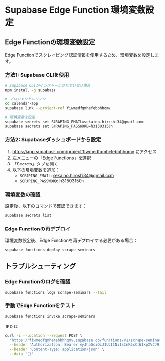 # Supabase Edge Function 環境変数設定

## Edge Functionの環境変数設定

Edge Functionでスクレイピング認証情報を使用するため、環境変数を設定します。

### 方法1: Supabase CLIを使用

```bash
# Supabase CLIがインストールされていない場合
npm install -g supabase

# プロジェクトにリンク
cd calendar-app
supabase link --project-ref fiwmedfqmhefebbhhqmv

# 環境変数を設定
supabase secrets set SCRAPING_EMAIL=sekaino.hiroshi34@gmail.com
supabase secrets set SCRAPING_PASSWORD=h31503150h
```

### 方法2: Supabaseダッシュボードから設定

1. https://app.supabase.com/project/fiwmedfqmhefebbhhqmv にアクセス
2. 左メニューの「Edge Functions」を選択
3. 「Secrets」タブを開く
4. 以下の環境変数を追加：
   - `SCRAPING_EMAIL`: sekaino.hiroshi34@gmail.com
   - `SCRAPING_PASSWORD`: h31503150h

### 環境変数の確認

設定後、以下のコマンドで確認できます：

```bash
supabase secrets list
```

### Edge Functionの再デプロイ

環境変数設定後、Edge Functionを再デプロイする必要がある場合：

```bash
supabase functions deploy scrape-seminars
```

## トラブルシューティング

### Edge Functionのログを確認

```bash
supabase functions logs scrape-seminars --tail
```

### 手動でEdge Functionをテスト

```bash
supabase functions invoke scrape-seminars
```

または

```bash
curl -i --location --request POST \
  'https://fiwmedfqmhefebbhhqmv.supabase.co/functions/v1/scrape-seminars' \
  --header 'Authorization: Bearer eyJhbGciOiJIUzI1NiIsInR5cCI6IkpXVCJ9.eyJpc3MiOiJzdXBhYmFzZSIsInJlZiI6ImZpd21lZGZxbWhlZmViYmhocW12Iiwicm9sZSI6ImFub24iLCJpYXQiOjE3NTIwMzU1ODQsImV4cCI6MjA2NzYxMTU4NH0.qoGCslHYIemQz8oC2NCRcp9UiouLsrbA_h-Vd2F12Rc' \
  --header 'Content-Type: application/json' \
  --data '{}'
```